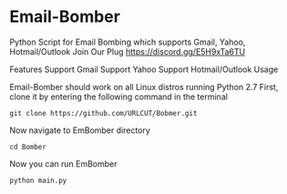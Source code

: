 # Email-Bomber
Python Script for Email Bombing which supports Gmail, Yahoo, Hotmail/Outlook 
Join Our Plug
https://discord.gg/E5H9xTa6TU


Features
Support Gmail
Support Yahoo
Support Hotmail/Outlook
Usage

Email-Bomber should work on all Linux distros running Python 2.7 First, clone it by entering the following command in the terminal

`git clone https://github.com/URLCUT/Bobmer.git`

Now navigate to EmBomber directory

`cd Bomber`

Now you can run EmBomber

`python main.py`

